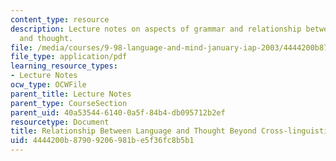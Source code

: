 ```yaml
---
content_type: resource
description: Lecture notes on aspects of grammar and relationship between language
  and thought.
file: /media/courses/9-98-language-and-mind-january-iap-2003/4444200b87909206981be5f36fc8b5b1_lecture_note_4.pdf
file_type: application/pdf
learning_resource_types:
- Lecture Notes
ocw_type: OCWFile
parent_title: Lecture Notes
parent_type: CourseSection
parent_uid: 40a53544-6140-0a5f-84b4-db095712b2ef
resourcetype: Document
title: Relationship Between Language and Thought Beyond Cross-linguistic Differences
uid: 4444200b-8790-9206-981b-e5f36fc8b5b1
---
```

